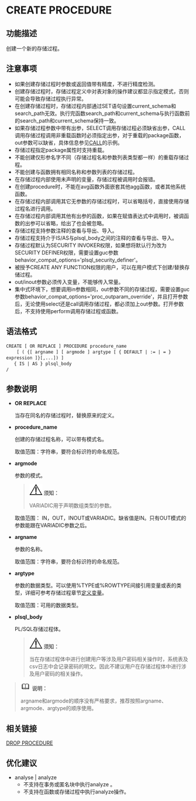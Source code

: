 # CREATE PROCEDURE<a name="ZH-CN_TOPIC_0289900087"></a>

## 功能描述<a name="zh-cn_topic_0283136646_zh-cn_topic_0237122110_zh-cn_topic_0059778640_s824c141a39964bd39575295aebb98d67"></a>

创建一个新的存储过程。

## 注意事项<a name="zh-cn_topic_0283136646_zh-cn_topic_0237122110_zh-cn_topic_0059778640_s8e31b13bfac744069adb47a99f52d6fe"></a>

-   如果创建存储过程时参数或返回值带有精度，不进行精度检测。
-   创建存储过程时，存储过程定义中对表对象的操作建议都显示指定模式，否则可能会导致存储过程执行异常。
-   在创建存储过程时，存储过程内部通过SET语句设置current\_schema和search\_path无效。执行完函数search\_path和current\_schema与执行函数前的search\_path和current\_schema保持一致。
-   如果存储过程参数中带有出参，SELECT调用存储过程必须缺省出参，CALL调用存储过程调用非重载函数时必须指定出参，对于重载的package函数，out参数可以缺省，具体信息参见[CALL](CALL.md)的示例。
-   存储过程指定package属性时支持重载。
-   不能创建仅形参名字不同（存储过程名和参数列表类型都一样）的重载存储过程。
-    不能创建与函数拥有相同名称和参数列表的存储过程。
-   在存储过程内部使用未声明的变量，存储过程被调用时会报错。
-   在创建procedure时，不能在avg函数外面嵌套其他agg函数，或者其他系统函数。
-   在存储过程内部调用其它无参数的存储过程时，可以省略括号，直接使用存储过程名进行调用。
-   在存储过程内部调用其他有出参的函数，如果在赋值表达式中调用时，被调函数的出参可以省略，给出了也会被忽略。
-   存储过程支持参数注释的查看与导出、导入。
-   存储过程支持介于IS/AS与plsql\_body之间的注释的查看与导出、导入。
-   存储过程默认为SECURITY INVOKER权限，如果想将默认行为改为SECURITY DEFINER权限，需要设置guc参数behavior\_compat\_options='plsql\_security\_definer'。
-   被授予CREATE ANY FUNCTION权限的用户，可以在用户模式下创建/替换存储过程。
-   out/inout参数必须传入变量，不能够传入常量。
-   集中式环境下，想要调用in参数相同，out参数不同的存储过程，需要设置guc参数behavior\_compat\_options='proc\_outparam\_override'，并且打开参数后，无论使用select还是call调用存储过程，都必须加上out参数。打开参数后，不支持使用perform调用存储过程或函数。

## 语法格式<a name="zh-cn_topic_0283136646_zh-cn_topic_0237122110_zh-cn_topic_0059778640_sbee45c05d759429e9b8cb27ddd67bd30"></a>

```
CREATE [ OR REPLACE ] PROCEDURE procedure_name
    [ ( {[ argname ] [ argmode ] argtype [ { DEFAULT | := | = } expression ]}[,...]) ]
   { IS | AS } plsql_body 
/
```

## 参数说明<a name="zh-cn_topic_0283136646_zh-cn_topic_0237122110_zh-cn_topic_0059778640_scd93d84d9e624b5e831d78d47a830ca4"></a>

-   **OR REPLACE**

    当存在同名的存储过程时，替换原来的定义。

-   **procedure\_name**

    创建的存储过程名称，可以带有模式名。

    取值范围：字符串，要符合标识符的命名规范。

-   **argmode**

    参数的模式。

    >![](public_sys-resources/icon-notice.gif) **须知：** 
    >
    >VARIADIC用于声明数组类型的参数。

    取值范围： IN，OUT，INOUT或VARIADIC。缺省值是IN。只有OUT模式的参数能跟在VARIADIC参数之后。

-   **argname**

    参数的名称。

    取值范围：字符串，要符合标识符的命名规范。

-   **argtype**

    参数的数据类型。可以使用%TYPE或%ROWTYPE间接引用变量或表的类型，详细可参考存储过程章节[定义变量](定义变量.md)。

    取值范围：可用的数据类型。



-   **plsql\_body**

    PL/SQL存储过程体。

    >![](public_sys-resources/icon-notice.gif) **须知：** 
    >
    >当在存储过程体中进行创建用户等涉及用户密码相关操作时，系统表及csv日志中会记录密码的明文。因此不建议用户在存储过程体中进行涉及用户密码的相关操作。


>![](public_sys-resources/icon-note.gif) **说明：** 
>
>argname和argmode的顺序没有严格要求，推荐按照argname、argmode、argtype的顺序使用。

## 相关链接<a name="zh-cn_topic_0283136646_zh-cn_topic_0237122110_zh-cn_topic_0059778640_sfe39b39f278f4933914a438f40c63954"></a>

[DROP PROCEDURE](DROP-PROCEDURE.md)

## 优化建议<a name="zh-cn_topic_0283136646_zh-cn_topic_0237122110_zh-cn_topic_0059778640_section60380346161036"></a>

-   analyse | analyze
    -   不支持在事务或匿名块中执行analyze 。
    -   不支持在函数或存储过程中执行analyze操作。


